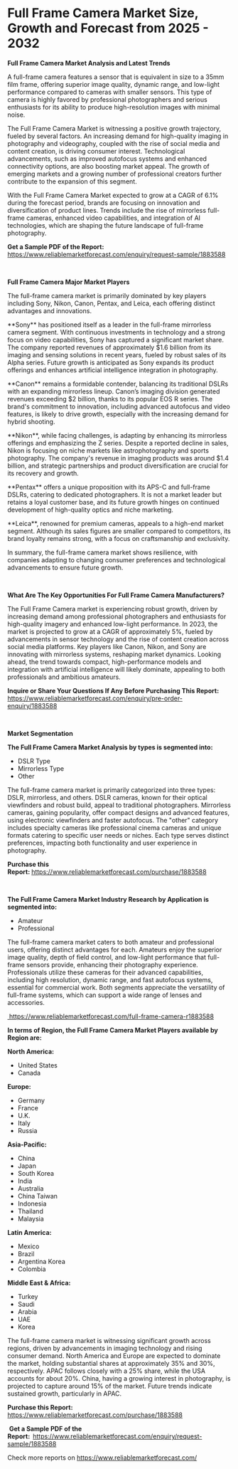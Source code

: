 <p><h1>Full Frame Camera Market Size, Growth and Forecast from 2025 - 2032</h1></p><p><strong>Full Frame Camera Market Analysis and Latest Trends</strong></p>
<p><p>A full-frame camera features a sensor that is equivalent in size to a 35mm film frame, offering superior image quality, dynamic range, and low-light performance compared to cameras with smaller sensors. This type of camera is highly favored by professional photographers and serious enthusiasts for its ability to produce high-resolution images with minimal noise.</p><p>The Full Frame Camera Market is witnessing a positive growth trajectory, fueled by several factors. An increasing demand for high-quality imaging in photography and videography, coupled with the rise of social media and content creation, is driving consumer interest. Technological advancements, such as improved autofocus systems and enhanced connectivity options, are also boosting market appeal. The growth of emerging markets and a growing number of professional creators further contribute to the expansion of this segment.</p><p>With the Full Frame Camera Market expected to grow at a CAGR of 6.1% during the forecast period, brands are focusing on innovation and diversification of product lines. Trends include the rise of mirrorless full-frame cameras, enhanced video capabilities, and integration of AI technologies, which are shaping the future landscape of full-frame photography.</p></p>
<p><strong>Get a Sample PDF of the Report:&nbsp;</strong> <a href="https://www.reliablemarketforecast.com/enquiry/request-sample/1883588?utm_campaign=3572&utm_medium=2&utm_source=Github&utm_content=ia&utm_term=05042025&utm_id=full-frame-camera">https://www.reliablemarketforecast.com/enquiry/request-sample/1883588</a></p>
<p>&nbsp;</p>
<p><strong>Full Frame Camera Major Market Players</strong></p>
<p><p>The full-frame camera market is primarily dominated by key players including Sony, Nikon, Canon, Pentax, and Leica, each offering distinct advantages and innovations.</p><p>**Sony** has positioned itself as a leader in the full-frame mirrorless camera segment. With continuous investments in technology and a strong focus on video capabilities, Sony has captured a significant market share. The company reported revenues of approximately $1.6 billion from its imaging and sensing solutions in recent years, fueled by robust sales of its Alpha series. Future growth is anticipated as Sony expands its product offerings and enhances artificial intelligence integration in photography.</p><p>**Canon** remains a formidable contender, balancing its traditional DSLRs with an expanding mirrorless lineup. Canon’s imaging division generated revenues exceeding $2 billion, thanks to its popular EOS R series. The brand's commitment to innovation, including advanced autofocus and video features, is likely to drive growth, especially with the increasing demand for hybrid shooting.</p><p>**Nikon**, while facing challenges, is adapting by enhancing its mirrorless offerings and emphasizing the Z series. Despite a reported decline in sales, Nikon is focusing on niche markets like astrophotography and sports photography. The company's revenue in imaging products was around $1.4 billion, and strategic partnerships and product diversification are crucial for its recovery and growth.</p><p>**Pentax** offers a unique proposition with its APS-C and full-frame DSLRs, catering to dedicated photographers. It is not a market leader but retains a loyal customer base, and its future growth hinges on continued development of high-quality optics and niche marketing.</p><p>**Leica**, renowned for premium cameras, appeals to a high-end market segment. Although its sales figures are smaller compared to competitors, its brand loyalty remains strong, with a focus on craftsmanship and exclusivity.</p><p>In summary, the full-frame camera market shows resilience, with companies adapting to changing consumer preferences and technological advancements to ensure future growth.</p></p>
<p>&nbsp;</p>
<p><strong>What Are The Key Opportunities For Full Frame Camera Manufacturers?</strong></p>
<p><p>The Full Frame Camera market is experiencing robust growth, driven by increasing demand among professional photographers and enthusiasts for high-quality imagery and enhanced low-light performance. In 2023, the market is projected to grow at a CAGR of approximately 5%, fueled by advancements in sensor technology and the rise of content creation across social media platforms. Key players like Canon, Nikon, and Sony are innovating with mirrorless systems, reshaping market dynamics. Looking ahead, the trend towards compact, high-performance models and integration with artificial intelligence will likely dominate, appealing to both professionals and ambitious amateurs.</p></p>
<p><strong>Inquire or Share Your Questions If Any Before Purchasing This Report:</strong> <a href="https://www.reliablemarketforecast.com/enquiry/pre-order-enquiry/1883588?utm_campaign=3572&utm_medium=2&utm_source=Github&utm_content=ia&utm_term=05042025&utm_id=full-frame-camera">https://www.reliablemarketforecast.com/enquiry/pre-order-enquiry/1883588</a></p>
<p>&nbsp;</p>
<p><strong>Market Segmentation</strong></p>
<p><strong>The Full Frame Camera Market Analysis by types is segmented into:</strong></p>
<p><ul><li>DSLR Type</li><li>Mirrorless Type</li><li>Other</li></ul></p>
<p><p>The full-frame camera market is primarily categorized into three types: DSLR, mirrorless, and others. DSLR cameras, known for their optical viewfinders and robust build, appeal to traditional photographers. Mirrorless cameras, gaining popularity, offer compact designs and advanced features, using electronic viewfinders and faster autofocus. The "other" category includes specialty cameras like professional cinema cameras and unique formats catering to specific user needs or niches. Each type serves distinct preferences, impacting both functionality and user experience in photography.</p></p>
<p><strong>Purchase this Report:&nbsp;</strong><a href="https://www.reliablemarketforecast.com/purchase/1883588?utm_campaign=3572&utm_medium=2&utm_source=Github&utm_content=ia&utm_term=05042025&utm_id=full-frame-camera">https://www.reliablemarketforecast.com/purchase/1883588</a></p>
<p>&nbsp;</p>
<p><strong>The Full Frame Camera Market Industry Research by Application is segmented into:</strong></p>
<p><ul><li>Amateur</li><li>Professional</li></ul></p>
<p><p>The full-frame camera market caters to both amateur and professional users, offering distinct advantages for each. Amateurs enjoy the superior image quality, depth of field control, and low-light performance that full-frame sensors provide, enhancing their photography experience. Professionals utilize these cameras for their advanced capabilities, including high resolution, dynamic range, and fast autofocus systems, essential for commercial work. Both segments appreciate the versatility of full-frame systems, which can support a wide range of lenses and accessories.</p></p>
<p><a href="https://www.reliablemarketforecast.com/full-frame-camera-r1883588?utm_campaign=3572&utm_medium=2&utm_source=Github&utm_content=ia&utm_term=05042025&utm_id=full-frame-camera">&nbsp;https://www.reliablemarketforecast.com/full-frame-camera-r1883588</a></p>
<p><strong>In terms of Region, the Full Frame Camera Market Players available by Region are:</strong></p>
<p>
    <p> <strong> North America: </strong>
        <ul>
            <li>United States</li>
            <li>Canada</li>
        </ul>
        </p> 
    <p> <strong> Europe: </strong>
        <ul>
            <li>Germany</li>
            <li>France</li>
            <li>U.K.</li>
            <li>Italy</li>
            <li>Russia</li>
        </ul>
        </p> 
    <p> <strong> Asia-Pacific: </strong>
        <ul>
            <li>China</li>
            <li>Japan</li>
            <li>South Korea</li>
            <li>India</li>
            <li>Australia</li>
            <li>China Taiwan</li>
            <li>Indonesia</li>
            <li>Thailand</li>
            <li>Malaysia</li>
        </ul>
        </p> 
    <p> <strong> Latin America: </strong>
        <ul>
            <li>Mexico</li>
            <li>Brazil</li>
            <li>Argentina Korea</li>
            <li>Colombia</li>
        </ul>
        </p> 
    <p> <strong> Middle East & Africa: </strong>
        <ul>
            <li>Turkey</li>
            <li>Saudi</li>
            <li>Arabia</li>
            <li>UAE</li>
            <li>Korea</li>
        </ul>
    </p>
    </p>
<p><p>The full-frame camera market is witnessing significant growth across regions, driven by advancements in imaging technology and rising consumer demand. North America and Europe are expected to dominate the market, holding substantial shares at approximately 35% and 30%, respectively. APAC follows closely with a 25% share, while the USA accounts for about 20%. China, having a growing interest in photography, is projected to capture around 15% of the market. Future trends indicate sustained growth, particularly in APAC.</p></p>
<p><strong>Purchase this Report: </strong><a href="https://www.reliablemarketforecast.com/purchase/1883588?utm_campaign=3572&utm_medium=2&utm_source=Github&utm_content=ia&utm_term=05042025&utm_id=full-frame-camera">https://www.reliablemarketforecast.com/purchase/1883588</a></p>
<p>&nbsp;<strong>Get a Sample PDF of the Report:&nbsp;&nbsp;</strong><a href="https://www.reliablemarketforecast.com/enquiry/request-sample/1883588?utm_campaign=3572&utm_medium=2&utm_source=Github&utm_content=ia&utm_term=05042025&utm_id=full-frame-camera">https://www.reliablemarketforecast.com/enquiry/request-sample/1883588</a></p>
<p><strong></strong></p>
<p>Check more reports on <a href="https://www.reliablemarketforecast.com/?utm_campaign=3572&utm_medium=2&utm_source=Github&utm_content=ia&utm_term=05042025&utm_id=full-frame-camera">https://www.reliablemarketforecast.com/</a></p>